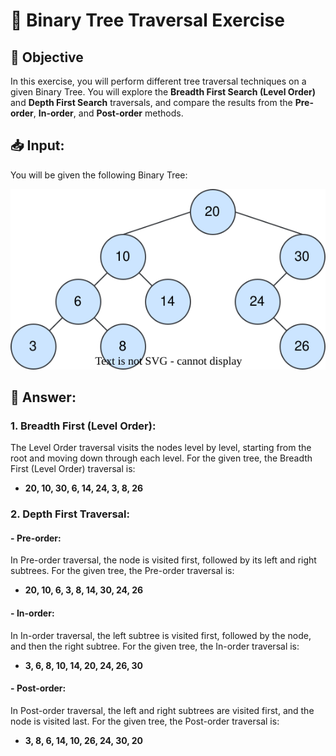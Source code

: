 # 🌳 Binary Tree Traversal Exercise

## 🎯 Objective
In this exercise, you will perform different tree traversal techniques on a given Binary Tree. You will explore the **Breadth First Search (Level Order)** and **Depth First Search** traversals, and compare the results from the **Pre-order**, **In-order**, and **Post-order** methods.

## 📥 Input:
You will be given the following Binary Tree:

![Binary Tree](tree-traverse.svg)

## 📝 Answer:

### 1. **Breadth First (Level Order):**
The Level Order traversal visits the nodes level by level, starting from the root and moving down through each level. For the given tree, the Breadth First (Level Order) traversal is:
- **20, 10, 30, 6, 14, 24, 3, 8, 26**

### 2. **Depth First Traversal:**

#### - **Pre-order:**
In Pre-order traversal, the node is visited first, followed by its left and right subtrees. For the given tree, the Pre-order traversal is:
- **20, 10, 6, 3, 8, 14, 30, 24, 26**

#### - **In-order:**
In In-order traversal, the left subtree is visited first, followed by the node, and then the right subtree. For the given tree, the In-order traversal is:
- **3, 6, 8, 10, 14, 20, 24, 26, 30**

#### - **Post-order:**
In Post-order traversal, the left and right subtrees are visited first, and the node is visited last. For the given tree, the Post-order traversal is:
- **3, 8, 6, 14, 10, 26, 24, 30, 20**